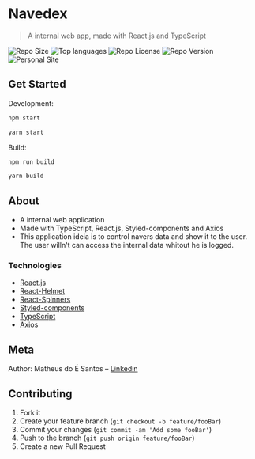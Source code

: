 # Navedex

> A internal web app, made with React.js and TypeScript

![Repo Size][repo-size]
![Top languages][top-languages]
![Repo License][repo-license]
![Repo Version][repo-version]
![Personal Site][matheus-img]

## Get Started

Development:

```sh
npm start

yarn start
```

Build:

```sh
npm run build

yarn build
```

## About

<ul>
    <li>A internal web application</li>
    <li>Made with TypeScript, React.js, Styled-components and Axios</l>
    <li>This application ideia is to control navers data and show it to the user. The user willn't can access the internal data whitout he is logged.</li>
</ul>

### Technologies

<ul>
<li><a href="https://reactjs.org/">React.js</a></li>
<li><a href="https://github.com/nfl/react-helmet">React-Helmet</a></li>
<li><a href="https://www.davidhu.io/react-spinners/">React-Spinners</a></li>
<li><a href="https://styled-components.com/">Styled-components</a></li>
<li><a href="https://www.typescriptlang.org/docs">TypeScript</a></li>
<li><a href="https://github.com/axios/axios">Axios</a></li>

</ul>

## Meta

Author: Matheus do É Santos – [Linkedin](https://www.linkedin.com/in/matheusdoe-dev/)

## Contributing

1. Fork it
2. Create your feature branch (`git checkout -b feature/fooBar`)
3. Commit your changes (`git commit -am 'Add some fooBar'`)
4. Push to the branch (`git push origin feature/fooBar`)
5. Create a new Pull Request

<!-- Markdown link & img dfn's -->

[top-languages]: https://img.shields.io/github/languages/top/Matheusdoe-dev/Navedex?style=flat-square
[repo-size]: https://img.shields.io/github/repo-size/Matheusdoe-dev/Navedex?style=flat-square
[repo-license]: https://img.shields.io/github/license/Matheusdoe-dev/Navedex?style=flat-square
[repo-version]: https://img.shields.io/github/package-json/v/Matheusdoe-dev/Navedex?style=flat-square
[matheus-img]: https://img.shields.io/badge/-matheusdoe.dev-%23811662?style=flat-square
[matheus-url]: https://matheusdoe.dev
